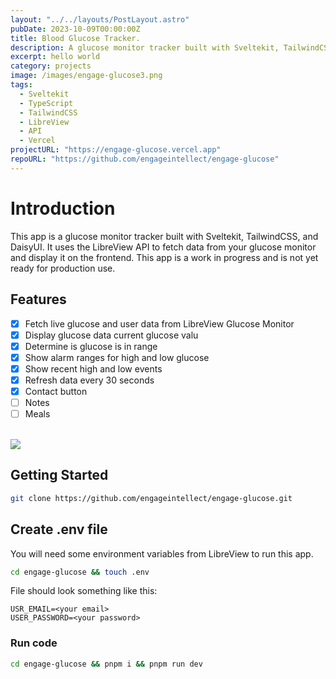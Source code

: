 ```yaml
---
layout: "../../layouts/PostLayout.astro"
pubDate: 2023-10-09T00:00:00Z
title: Blood Glucose Tracker.
description: A glucose monitor tracker built with Sveltekit, TailwindCSS, and DaisyUI.
excerpt: hello world
category: projects
image: /images/engage-glucose3.png
tags:
  - Sveltekit
  - TypeScript
  - TailwindCSS
  - LibreView
  - API
  - Vercel
projectURL: "https://engage-glucose.vercel.app"
repoURL: "https://github.com/engageintellect/engage-glucose"
---
```


# Introduction

This app is a glucose monitor tracker built with Sveltekit, TailwindCSS, and DaisyUI. It uses the LibreView API to fetch data from your glucose monitor and display it on the frontend. This app is a work in progress and is not yet ready for production use.

## Features

- [x] Fetch live glucose and user data from LibreView Glucose Monitor
- [x] Display glucose data current glucose valu
- [x] Determine is glucose is in range
- [x] Show alarm ranges for high and low glucose
- [x] Show recent high and low events
- [x] Refresh data every 30 seconds
- [x] Contact button
- [ ] Notes
- [ ] Meals
      <br/>
      <br/>

<img class="rounded" src="/images/engage-glucose.png"/>
<br/>

## Getting Started

```bash
git clone https://github.com/engageintellect/engage-glucose.git
```

## Create .env file

You will need some environment variables from LibreView to run this app.

```bash
cd engage-glucose && touch .env
```

File should look something like this:

```
USR_EMAIL=<your email>
USER_PASSWORD=<your password>
```

### Run code

```bash
cd engage-glucose && pnpm i && pnpm run dev
```
